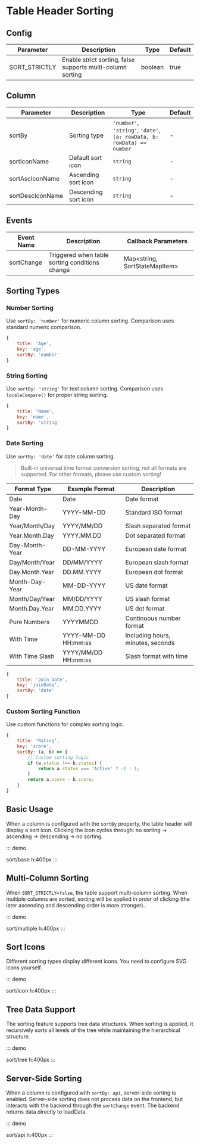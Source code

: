 # Table Header Sorting

## Config

| Parameter      | Description                                    | Type     | Default |
| -------------- | ---------------------------------------------- | -------- | ------- |
| SORT_STRICTLY  | Enable strict sorting, false supports multi-column sorting | boolean | true    |

## Column

| Parameter         | Description      | Type                                                                   | Default |
| ----------------- | ---------------- | ---------------------------------------------------------------------- | ------- |
| sortBy            | Sorting type     | `'number'`, `'string'`, `'date'`, `(a: rowData, b: rowData) => number` | -       |
| sortIconName      | Default sort icon | `string`                                                               | -       |
| sortAscIconName   | Ascending sort icon | `string`                                                               | -       |
| sortDescIconName  | Descending sort icon | `string`                                                               | -       |

## Events

| Event Name   | Description                                    | Callback Parameters                    |
| ------------ | ---------------------------------------------- | -------------------------------------- |
| sortChange   | Triggered when table sorting conditions change | Map<string, SortStateMapItem>         |

## Sorting Types

### Number Sorting

Use `sortBy: 'number'` for numeric column sorting. Comparison uses standard numeric comparison.

```javascript
{
    title: 'Age',
    key: 'age',
    sortBy: 'number'
}
```

### String Sorting

Use `sortBy: 'string'` for text column sorting. Comparison uses `localeCompare()` for proper string sorting.

```javascript
{
    title: 'Name',
    key: 'name',
    sortBy: 'string'
}
```

### Date Sorting

Use `sortBy: 'date'` for date column sorting.
> Built-in universal time format conversion sorting, not all formats are supported. For other formats, please use custom sorting!

| Format Type      | Example Format       | Description        |
| ---------------- | -------------------- | ------------------ |
| Date             | Date                 | Date format        |
| Year-Month-Day   | YYYY-MM-DD           | Standard ISO format |
| Year/Month/Day   | YYYY/MM/DD           | Slash separated format |
| Year.Month.Day   | YYYY.MM.DD           | Dot separated format |
| Day-Month-Year   | DD-MM-YYYY           | European date format |
| Day/Month/Year   | DD/MM/YYYY           | European slash format |
| Day.Month.Year   | DD.MM.YYYY           | European dot format |
| Month-Day-Year   | MM-DD-YYYY           | US date format |
| Month/Day/Year   | MM/DD/YYYY           | US slash format |
| Month.Day.Year   | MM.DD.YYYY           | US dot format |
| Pure Numbers     | YYYYMMDD             | Continuous number format |
| With Time        | YYYY-MM-DD HH:mm:ss  | Including hours, minutes, seconds |
| With Time Slash  | YYYY/MM/DD HH:mm:ss  | Slash format with time |

```javascript
{
    title: 'Join Date',
    key: 'joinDate',
    sortBy: 'date'
}
```

### Custom Sorting Function

Use custom functions for complex sorting logic.

```javascript
{
    title: 'Rating',
    key: 'score',
    sortBy: (a, b) => {
        // Custom sorting logic
        if (a.status !== b.status) {
            return a.status === 'Active' ? -1 : 1;
        }
        return a.score - b.score;
    }
}
```

## Basic Usage

When a column is configured with the `sortBy` property, the table header will display a sort icon. Clicking the icon cycles through: no sorting → ascending → descending → no sorting.

::: demo

sort/base
h:400px
:::

## Multi-Column Sorting
<!-- 表格支持多列排序。当多个列被排序时，会按照点击顺序（越晚的升降序越是主要排序依据）依次应用排序 -->
When `SORT_STRICTLY=false`, the table support multi-column sorting. When multiple columns are sorted, sorting will be applied in order of clicking (the later ascending and descending order is more stronger)..

::: demo

sort/multiple
h:400px
:::

## Sort Icons

Different sorting types display different icons. You need to configure SVG icons yourself.

::: demo

sort/icon
h:400px
:::

## Tree Data Support

The sorting feature supports tree data structures. When sorting is applied, it recursively sorts all levels of the tree while maintaining the hierarchical structure.

::: demo

sort/tree
h:400px
:::

## Server-Side Sorting

When a column is configured with `sortBy: api`, server-side sorting is enabled. Server-side sorting does not process data on the frontend, but interacts with the backend through the `sortChange` event. The backend returns data directly to loadData.

::: demo

sort/api
h:400px
:::

